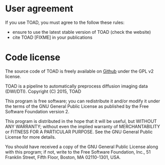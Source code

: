 # User agreement

If you use TOAD, you must agree to the follow these rules:

- ensure to use the latest stable version of TOAD (check the website)
- cite TOAD [FIXME] in your publications


# Code license

The source code of TOAD is freely available on [Github](https://github.com/UNFmontreal/toad) under the GPL v2 license.

TOAD is a pipeline to automatically preprocess diffusion imaging data (DWI/DTI).
Copyright (C) 2015, TOAD

This program is free software; you can redistribute it and/or
modify it under the terms of the GNU General Public License
as published by the Free Software Foundation version 2.

This program is distributed in the hope that it will be useful,
but WITHOUT ANY WARRANTY; without even the implied warranty of
MERCHANTABILITY or FITNESS FOR A PARTICULAR PURPOSE.  See the
GNU General Public License for more details.

You should have received a copy of the GNU General Public License
along with this program; if not, write to the Free Software
Foundation, Inc., 51 Franklin Street, Fifth Floor, Boston, MA  02110-1301, USA.
